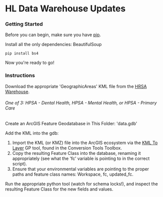 # HL Data Warehouse Updates

### Getting Started
Before you can begin, make sure you have [pip](https://pip.pypa.io/en/stable/installing/).

Install all the only dependencies: BeautifulSoup

```shell
pip install bs4
```

Now you're ready to go!

### Instructions
Download the appropriate 'GeographicAreas' KML file from the [HRSA Warehouse](https://datawarehouse.hrsa.gov/data/datadownload.aspx).
###### One of 3: HPSA - Dental Health, HPSA - Mental Health, or HPSA - Primary Care

Create an ArcGIS Feature Geodatabase in This Folder: 'data.gdb'

Add the KML into the gdb:
  1. Import the KML (or KMZ) file into the ArcGIS ecosystem via the [KML To Layer](https://pip.pypa.io/en/stable/installing/) GP tool, found in the Conversion Tools Toolbox.
  2. Copy the resulting Feature Class into the database, renaming it appropriately (see what the 'fc' variable is pointing to in the correct script).
  3. Ensure that your environmental variables are pointing to the proper paths and feature class names: Workspace, fc, updated_fc.

Run the appropriate python tool (watch for schema locks!), and inspect the resulting Feature Class for the new fields and values.
